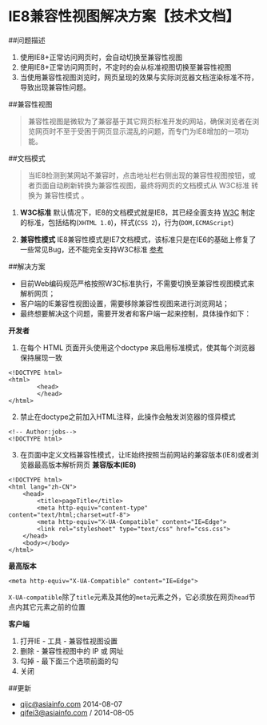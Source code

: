 IE8兼容性视图解决方案【技术文档】
==========

##问题描述

1. 使用IE8+正常访问网页时，会自动切换至兼容性视图
2. 使用IE8+正常访问网页时，不定时的会从标准视图切换至兼容性视图
3. 当使用兼容性视图浏览时，网页呈现的效果与实际浏览器文档渲染标准不符，导致出现兼容性问题。

##兼容性视图
> 兼容性视图是微软为了兼容基于其它网页标准开发的网站，确保浏览者在浏览网页时不至于受困于网页显示混乱的问题，而专门为IE8增加的一项功能。 

##文档模式
> 当IE8检测到某网站不兼容时，点击地址栏右侧出现的兼容性视图按钮，或者页面自动刷新转换为兼容性视图，最终将网页的文档模式从 W3C标准 转换为 兼容性模式 。

1. **W3C标准** 
默认情况下，IE8的文档模式就是IE8，其已经全面支持 [W3C](http://www.chinaw3c.org/standards.html) 制定的标准，包括结构(`XHTML 1.0`)，样式(`CSS 2`)，行为(`DOM,ECMAScript`)

2. **兼容性模式**
IE8兼容性模式是IE7文档模式，该标准只是在IE6的基础上修复了一些常见Bug，还不能完全支持W3C标准  [参考](http://www.blueidea.com/tech/web/2008/6100.asp)

##解决方案
-   目前Web编码规范严格按照W3C标准执行，不需要切换至兼容性视图模式来解析网页；
-   客户端的IE兼容性视图设置，需要移除兼容性视图来进行浏览网站；
- 最终想要解决这个问题，需要开发者和客户端一起来控制，具体操作如下：

**开发者**
1.  在每个 HTML 页面开头使用这个doctype 来启用标准模式，使其每个浏览器保持展现一致
```
<!DOCTYPE html>
<html>
        <head>
        </head>
</html>
```
2. 禁止在doctype之前加入HTML注释，此操作会触发浏览器的怪异模式

```
<!-- Author:jobs-->
<!DOCTYPE html>
```
3. 在页面中定义文档兼容性模式，让IE始终按照当前网站的兼容版本(IE8)或者浏览器最高版本解析网页
**兼容版本(IE8)**
```
<!DOCTYPE html>
<html lang="zh-CN">
    <head>
        <title>pageTitle</title>
    	<meta http-equiv="content-type" content="text/html;charset=utf-8">
    	<meta http-equiv="X-UA-Compatible" content="IE=Edge">
    	<link rel="stylesheet" type="text/css" href="css.css">
    </head>
    <body></body>
</html>
```
**最高版本**
```
<meta http-equiv="X-UA-Compatible" content="IE=Edge">
```
`X-UA-compatible`除了`title`元素及其他的`meta`元素之外，它必须放在网页`head`节点内其它元素之前的位置

**客户端**
1. 打开IE - 工具 - 兼容性视图设置
2. 删除 - 兼容性视图中的 IP 或 网址
3. 勾掉 - 最下面三个选项前面的勾
4. 关闭

##更新
- qijc@asiainfo.com 2014-08-07
- qifei3@asiainfo.com / 2014-08-05

